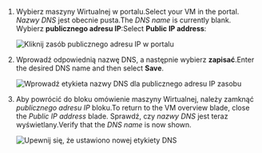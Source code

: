 
1. <span data-ttu-id="a8018-101">Wybierz maszyny Wirtualnej w portalu.</span><span class="sxs-lookup"><span data-stu-id="a8018-101">Select your VM in the portal.</span></span> <span data-ttu-id="a8018-102">*Nazwy DNS* jest obecnie pusta.</span><span class="sxs-lookup"><span data-stu-id="a8018-102">The *DNS name* is currently blank.</span></span> <span data-ttu-id="a8018-103">Wybierz **publicznego adresu IP**:</span><span class="sxs-lookup"><span data-stu-id="a8018-103">Select **Public IP address**:</span></span>
   
   ![Kliknij zasób publicznego adresu IP w portalu](./media/virtual-machines-common-portal-create-fqdn/locatePublicIP.PNG)

2. <span data-ttu-id="a8018-105">Wprowadź odpowiednią nazwę DNS, a następnie wybierz **zapisać**.</span><span class="sxs-lookup"><span data-stu-id="a8018-105">Enter the desired DNS name and then select **Save**.</span></span>
   
   ![Wprowadź etykieta nazwy DNS dla publicznego adresu IP zasobu](./media/virtual-machines-common-portal-create-fqdn/dnsNameLabel.PNG)
 

3. <span data-ttu-id="a8018-107">Aby powrócić do bloku omówienie maszyny Wirtualnej, należy zamknąć *publicznego adresu IP* bloku.</span><span class="sxs-lookup"><span data-stu-id="a8018-107">To return to the VM overview blade, close the *Public IP address* blade.</span></span> <span data-ttu-id="a8018-108">Sprawdź, czy *nazwy DNS* jest teraz wyświetlany.</span><span class="sxs-lookup"><span data-stu-id="a8018-108">Verify that the *DNS name* is now shown.</span></span>
   
   ![Upewnij się, że ustawiono nowej etykiety DNS](./media/virtual-machines-common-portal-create-fqdn/fqdnCreated.PNG)

